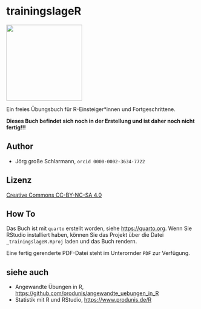 # trainingslageR

<img src="https://i.imgur.com/6oaQi7j.png" width="200">


Ein freies Übungsbuch für R-Einsteiger*innen und Fortgeschrittene.

**Dieses Buch befindet sich noch in der Erstellung und ist daher noch nicht fertig!!!**

## Author

- Jörg große Schlarmann, `orcid 0000-0002-3634-7722`


## Lizenz

[Creative Commons CC-BY-NC-SA 4.0](https://creativecommons.org/licenses/by-nc-sa/4.0/)

## How To

Das Buch ist mit `quarto` erstellt worden, siehe <https://quarto.org>. Wenn Sie RStudio installiert haben, können Sie das Projekt über die Datei `_trainingslageR.Rproj` laden und das Buch rendern.

Eine fertig gerenderte PDF-Datei steht im Unterornder `PDF` zur Verfügung.


## siehe auch

- Angewandte Übungen in R, <https://github.com/produnis/angewandte_uebungen_in_R>
- Statistik mit R und RStudio, <https://www.produnis.de/R>

